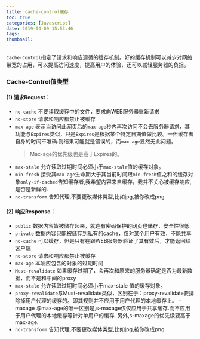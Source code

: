 ```yaml
---
title: cache-control缓存
toc: true
categories: [Javascript]
date: 2019-04-09 15:53:46
tags:
thumbnail:
---
```


`Cache-Control`指定了请求和响应遵循的缓存机制。好的缓存机制可以减少对网络带宽的占用，可以提高访问速度，提高用户的体验，还可以减轻服务器的负担。

<!-- more -->
### Cache-Control值类型

#### (1) 请求Request：
* `no-cache` 不要读取缓存中的文件，要求向WEB服务器重新请求
* `no-store` 请求和响应都禁止被缓存
* `max-age` 表示当访问此网页后的`max-age`秒内再次访问不会去服务器请求，其功能与`Expires`类似，只是`Expires`是根据某个特定日期值做比较。一但缓存者自身的时间不准确.则结果可能就是错误的，而`max-age`显然无此问题。
  > Max-age的优先级也是高于Expires的。
* `max-stale` 允许读取过期时间必须小于`max-stale`值的缓存对象。
* `min-fresh` 接受其`max-age`生命期大于其当前时间跟`min-fresh`值之和的缓存对象`only-if-cached`告知缓存者,我希望内容来自缓存，我并不关心被缓存响应,是否是新鲜的.
* `no-transform` 告知代理,不要更改媒体类型,比如jpg,被你改成png.

#### (2) 响应Response：
* `public` 数据内容皆被储存起来，就连有密码保护的网页也储存，安全性很低
* `private` 数据内容只能被储存到私有的cache，仅对某个用户有效，不能共享
* `no-cache` 可以缓存，但是只有在跟WEB服务器验证了其有效后，才能返回给客户端
* `no-store` 请求和响应都禁止被缓存
* `max-age` 本响应包含的对象的过期时间
* `Must-revalidate` 如果缓存过期了，会再次和原来的服务器确定是否为最新数据，而不是和中间的proxy
* `max-stale` 允许读取过期时间必须小于max-stale 值的缓存对象。
* `proxy-revalidate`与Must-revalidate类似，区别在于：proxy-revalidate要排除掉用户代理的缓存的。即其规则并不应用于用户代理的本地缓存上。
-maxage 与max-age的唯一区别是,s-maxage仅仅应用于共享缓存.而不应用于用户代理的本地缓存等针对单用户的缓存. 另外,s-maxage的优先级要高于max-age.
* `no-transform` 告知代理,不要更改媒体类型,比如jpg,被你改成png.